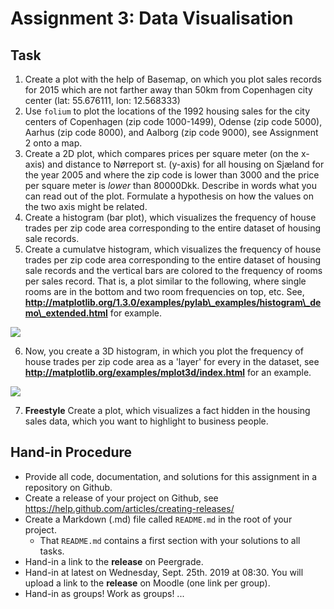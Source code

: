 # Assignment 3: Data Visualisation

## Task

  1. Create a plot with the help of Basemap, on which you plot sales records for 2015 which are not farther away than 50km from Copenhagen city center (lat: 55.676111, lon: 12.568333)
  2. Use `folium` to plot the locations of the 1992 housing sales for the city centers of Copenhagen (zip code 1000-1499), Odense (zip code 5000), Aarhus (zip code 8000), and Aalborg (zip code 9000), see Assignment 2 onto a map. 
  3. Create a 2D plot, which compares prices per square meter (on the x-axis) and distance to Nørreport st. (y-axis) for all housing on Sjæland for the year 2005 and where the zip code is lower than 3000 and the price per square meter is _lower_ than 80000Dkk. Describe in words what you can read out of the plot. Formulate a hypothesis on how the values on the two axis might be related.
  4. Create a histogram (bar plot), which visualizes the frequency of house trades per zip code area corresponding to the entire dataset of housing sale records.
  5. Create a cumulatve histogram, which visualizes the frequency of house trades per zip code area corresponding to the entire dataset of housing sale records and the vertical bars are colored to the frequency of rooms per sales record. That is, a plot similar to the following, where single rooms are in the bottom and two room frequencies on top, etc. See, **http://matplotlib.org/1.3.0/examples/pylab\_examples/histogram\_demo\_extended.html** for example.

  ![](http://matplotlib.org/1.3.0/mpl_examples/pylab_examples/histogram_demo_extended_04.png)

  6. Now, you create a 3D histogram, in which you plot the frequency of house trades per zip code area as a 'layer' for every in the dataset, see **http://matplotlib.org/examples/mplot3d/index.html** for an example.

  ![](https://matplotlib.org/_images/bars3d_demo1.png)
  
  7. **Freestyle** Create a plot, which visualizes a fact hidden in the housing sales data, which you want to highlight to business people.


## Hand-in Procedure

  * Provide all code, documentation, and solutions for this assignment in a repository on Github.
  * Create a release of your project on Github, see https://help.github.com/articles/creating-releases/
  * Create a Markdown (.md) file called `README.md` in the root of your project.
    - That `README.md` contains a first section with your solutions to all tasks.
  * Hand-in a link to the **release** on Peergrade.
  * Hand-in at latest on Wednesday, Sept. 25th. 2019 at 08:30. You will upload a link to the **release** on Moodle (one link per group).
  * Hand-in as groups! Work as groups! ...

